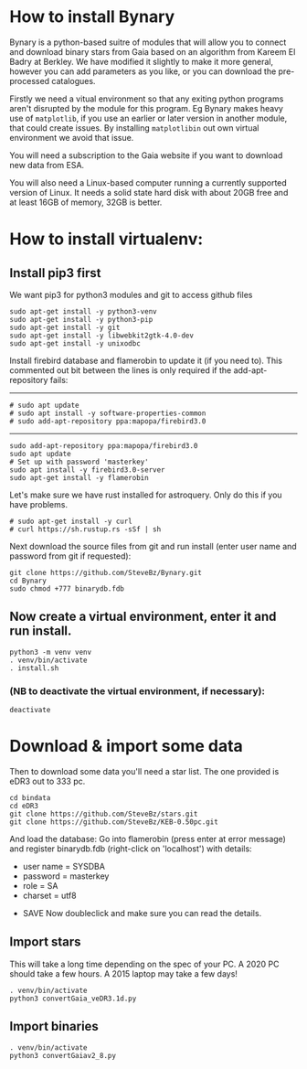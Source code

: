 # How to install Bynary

Bynary is a python-based suitre of modules that will allow you to connect and download binary stars from Gaia based on an algorithm from Kareem El Badry at Berkley.  We have modified it slightly to make it more general, however you can add parameters as you like, or you can download the pre-processed catalogues.

Firstly we need a vitual environment so that any exiting python programs aren't disrupted by the module for this program.  Eg Bynary makes heavy use of `matplotlib`, if you use an earlier or later version in another module, that could create issues.  By installing  `matplotlibin` out own virtual environment we avoid that issue.

You will need a subscription to the Gaia website if you want to download new data from ESA.

You will also need a Linux-based computer running a currently supported version of Linux.
It needs a solid state hard disk with about 20GB free and at least 16GB of memory, 32GB is better.

# How to install virtualenv:

## Install pip3 first

We want pip3 for python3 modules and git to access github files

```
sudo apt-get install -y python3-venv
sudo apt-get install -y python3-pip
sudo apt-get install -y git
sudo apt-get install -y libwebkit2gtk-4.0-dev
sudo apt-get install -y unixodbc
```
Install firebird database and flamerobin to update it (if you need to).
This commented out bit between the lines is only required if the add-apt-repository fails:
*****************************************************
```
# sudo apt update
# sudo apt install -y software-properties-common
# sudo add-apt-repository ppa:mapopa/firebird3.0
```
*****************************************************
```
sudo add-apt-repository ppa:mapopa/firebird3.0
sudo apt update
# Set up with password 'masterkey'
sudo apt install -y firebird3.0-server
sudo apt-get install -y flamerobin
```
Let's make sure we have rust installed for astroquery.  Only do this if you have problems.
```
# sudo apt-get install -y curl
# curl https://sh.rustup.rs -sSf | sh
```
Next download the source files from git and run install (enter user name and password from git if requested):
```
git clone https://github.com/SteveBz/Bynary.git
cd Bynary
sudo chmod +777 binarydb.fdb
```
## Now create a virtual environment, enter it and run install.
```
python3 -m venv venv
. venv/bin/activate
. install.sh
```
### (NB to deactivate the virtual environment, if necessary):
```
deactivate
```
# Download & import some data
Then to download some data you'll need a star list.  The one provided is eDR3 out to 333 pc.
```
cd bindata
cd eDR3
git clone https://github.com/SteveBz/stars.git
git clone https://github.com/SteveBz/KEB-0.50pc.git
```
And load the database:
Go into flamerobin (press enter at error message) and register binarydb.fdb (right-click on 'localhost') with details:
* user name = SYSDBA
* password = masterkey
* role = SA
* charset = utf8

- SAVE
Now doubleclick and make sure you can read the details.
## Import stars
This will take a long time depending on the spec of your PC.  A 2020 PC should take a few hours. A 2015 laptop may take a few days!
```
. venv/bin/activate
python3 convertGaia_veDR3.1d.py
```
## Import binaries
```
. venv/bin/activate
python3 convertGaiav2_8.py
```
